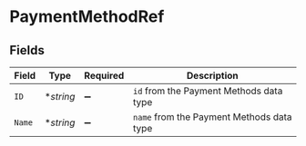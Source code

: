 # PaymentMethodRef


## Fields

| Field                                     | Type                                      | Required                                  | Description                               |
| ----------------------------------------- | ----------------------------------------- | ----------------------------------------- | ----------------------------------------- |
| `ID`                                      | **string*                                 | :heavy_minus_sign:                        | `id` from the Payment Methods data type   |
| `Name`                                    | **string*                                 | :heavy_minus_sign:                        | `name` from the Payment Methods data type |